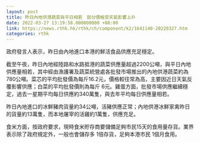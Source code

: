 ```yaml
---
layout: post
title: 昨日內地供港蔬菜與平日相若　部分價格受天氣影響上升
date: 2022-03-27 13:19:58.000000000 +08:00
link: https://news.rthk.hk/rthk/ch/component/k2/1641140-20220327.htm
categories: rthk
---
```


政府發言人表示，昨日由內地進口本港的鮮活食品供應充足穩定。

截至午夜，昨日內地經陸路和水路抵港的蔬菜供應量超過2200公噸，與平日內地供應量相若，其中經由漁護署及蔬菜統營處各批發市場推出的內地供港蔬菜約為780公噸。菜芯的平均批發價為每斤16.2元，價格較往常為高，主要因近日天氣反覆影響供應；白菜的平均批發價則為每斤 6元。雞蛋方面，批發市場供應繼續穩定，過去一星期平均每日供應約340萬隻，與去年平均每日供應量相若。

昨日內地進口的冰鮮豬肉貨量約34公噸，活豬供應正常；內地供港冰鮮家禽昨日的貨量約13萬隻，而本地屠宰的活雞約1萬隻，供應充足。

食米方面，按政府要求，現時食米貯存商要儲備足夠市民15天的食用量存貨。業界表示除了政府規定外，一般也會儲存多 1倍存貨，足夠本港市民 1個月食用。
